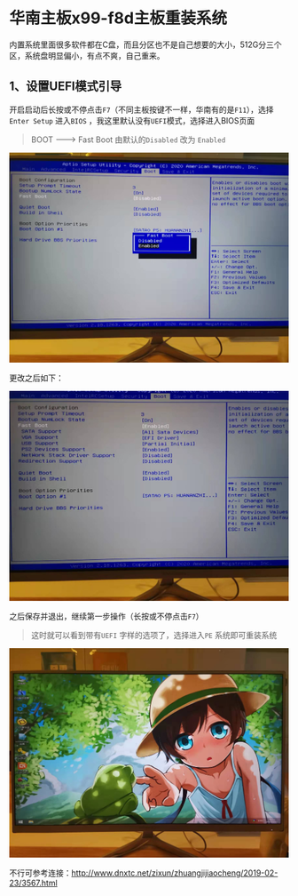 # 华南主板x99-f8d主板重装系统

内置系统里面很多软件都在C盘，而且分区也不是自己想要的大小，512G分三个区，系统盘明显偏小，有点不爽，自己重来。

## 1、设置UEFI模式引导

开启启动后长按或不停点击`F7`（不同主板按键不一样，华南有的是`F11`），选择`Enter Setup` 进入`BIOS` ，我这里默认没有`UEFI`模式，选择进入BIOS页面

> BOOT ---> Fast Boot 由默认的`Disabled` 改为 `Enabled` 

![重装系统](/images/posts/2022-2-23-System-Install/重装系统.jpg)

更改之后如下：

![重装系统2](/images/posts/2022-2-23-System-Install/重装系统2.jpg)

之后保存并退出，继续第一步操作（长按或不停点击`F7`）

> 这时就可以看到带有`UEFI` 字样的选项了，选择进入`PE` 系统即可重装系统

![3](/images/posts/2022-2-23-System-Install/3.jpg)

不行可参考连接：http://www.dnxtc.net/zixun/zhuangjijiaocheng/2019-02-23/3567.html

 

